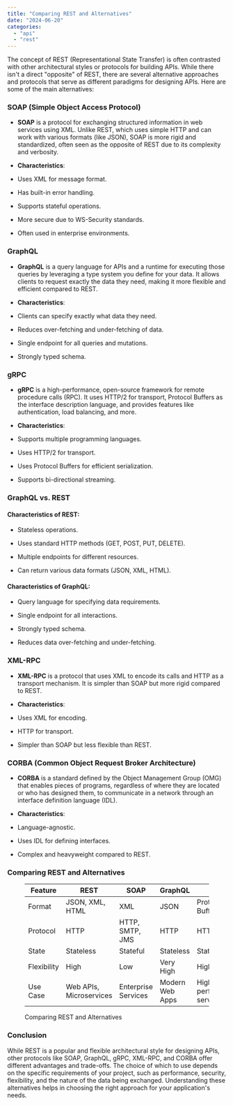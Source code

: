 ```yaml
---
title: "Comparing REST and Alternatives"
date: "2024-06-20"
categories: 
  - "api"
  - "rest"
---
```


The concept of REST (Representational State Transfer) is often contrasted with other architectural styles or protocols for building APIs. While there isn't a direct "opposite" of REST, there are several alternative approaches and protocols that serve as different paradigms for designing APIs. Here are some of the main alternatives:

### SOAP (Simple Object Access Protocol)

- **SOAP** is a protocol for exchanging structured information in web services using XML. Unlike REST, which uses simple HTTP and can work with various formats (like JSON), SOAP is more rigid and standardized, often seen as the opposite of REST due to its complexity and verbosity.

- **Characteristics**:

- Uses XML for message format.

- Has built-in error handling.

- Supports stateful operations.

- More secure due to WS-Security standards.

- Often used in enterprise environments.

### GraphQL

- **GraphQL** is a query language for APIs and a runtime for executing those queries by leveraging a type system you define for your data. It allows clients to request exactly the data they need, making it more flexible and efficient compared to REST.

- **Characteristics**:

- Clients can specify exactly what data they need.

- Reduces over-fetching and under-fetching of data.

- Single endpoint for all queries and mutations.

- Strongly typed schema.

### gRPC

- **gRPC** is a high-performance, open-source framework for remote procedure calls (RPC). It uses HTTP/2 for transport, Protocol Buffers as the interface description language, and provides features like authentication, load balancing, and more.

- **Characteristics**:

- Supports multiple programming languages.

- Uses HTTP/2 for transport.

- Uses Protocol Buffers for efficient serialization.

- Supports bi-directional streaming.

### GraphQL vs. REST

#### Characteristics of REST:

- Stateless operations.

- Uses standard HTTP methods (GET, POST, PUT, DELETE).

- Multiple endpoints for different resources.

- Can return various data formats (JSON, XML, HTML).

#### Characteristics of GraphQL:

- Query language for specifying data requirements.

- Single endpoint for all interactions.

- Strongly typed schema.

- Reduces data over-fetching and under-fetching.

### XML-RPC

- **XML-RPC** is a protocol that uses XML to encode its calls and HTTP as a transport mechanism. It is simpler than SOAP but more rigid compared to REST.

- **Characteristics**:

- Uses XML for encoding.

- HTTP for transport.

- Simpler than SOAP but less flexible than REST.

### CORBA (Common Object Request Broker Architecture)

- **CORBA** is a standard defined by the Object Management Group (OMG) that enables pieces of programs, regardless of where they are located or who has designed them, to communicate in a network through an interface definition language (IDL).

- **Characteristics**:

- Language-agnostic.

- Uses IDL for defining interfaces.

- Complex and heavyweight compared to REST.

### Comparing REST and Alternatives

<figure>

| Feature | REST | SOAP | GraphQL | gRPC |
| --- | --- | --- | --- | --- |
| Format | JSON, XML, HTML | XML | JSON | Protocol Buffers |
| Protocol | HTTP | HTTP, SMTP, JMS | HTTP | HTTP/2 |
| State | Stateless | Stateful | Stateless | Stateful |
| Flexibility | High | Low | Very High | High |
| Use Case | Web APIs, Microservices | Enterprise Services | Modern Web Apps | High-performance services |

<figcaption>

Comparing REST and Alternatives

</figcaption>



</figure>

### Conclusion

While REST is a popular and flexible architectural style for designing APIs, other protocols like SOAP, GraphQL, gRPC, XML-RPC, and CORBA offer different advantages and trade-offs. The choice of which to use depends on the specific requirements of your project, such as performance, security, flexibility, and the nature of the data being exchanged. Understanding these alternatives helps in choosing the right approach for your application's needs.
